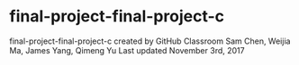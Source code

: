 # final-project-final-project-c
final-project-final-project-c created by GitHub Classroom
Sam Chen, Weijia Ma, James Yang, Qimeng Yu
Last updated November 3rd, 2017
